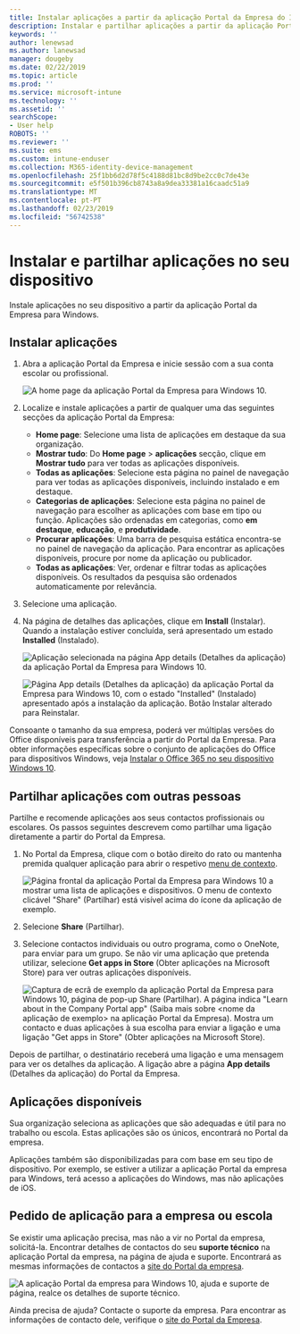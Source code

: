 ```yaml
---
title: Instalar aplicações a partir da aplicação Portal da Empresa do Intune para Windows
description: Instalar e partilhar aplicações a partir da aplicação Portal da empresa para Windows
keywords: ''
author: lenewsad
ms.author: lanewsad
manager: dougeby
ms.date: 02/22/2019
ms.topic: article
ms.prod: ''
ms.service: microsoft-intune
ms.technology: ''
ms.assetid: ''
searchScope:
- User help
ROBOTS: ''
ms.reviewer: ''
ms.suite: ems
ms.custom: intune-enduser
ms.collection: M365-identity-device-management
ms.openlocfilehash: 25f1bb6d2d78f5c4188d81bc8d9be2cc0c7de43e
ms.sourcegitcommit: e5f501b396cb8743a8a9dea33381a16caadc51a9
ms.translationtype: MT
ms.contentlocale: pt-PT
ms.lasthandoff: 02/23/2019
ms.locfileid: "56742538"
---
```

# <a name="install-and-share-apps-on-your-device"></a>Instalar e partilhar aplicações no seu dispositivo
Instale aplicações no seu dispositivo a partir da aplicação Portal da Empresa para Windows.

## <a name="install-apps"></a>Instalar aplicações

1. Abra a aplicação Portal da Empresa e inicie sessão com a sua conta escolar ou profissional.  

    ![A home page da aplicação Portal da Empresa para Windows 10.](./media/RS1_AppDetailsPage_Installed_03.png)    
2. Localize e instale aplicações a partir de qualquer uma das seguintes secções da aplicação Portal da Empresa:  

    * **Home page**: Selecione uma lista de aplicações em destaque da sua organização.  
    * **Mostrar tudo**: Do **Home page** > **aplicações** secção, clique em **Mostrar tudo** para ver todas as aplicações disponíveis.  
    * **Todas as aplicações**: Selecione esta página no painel de navegação para ver todas as aplicações disponíveis, incluindo instalado e em destaque.  
    * **Categorias de aplicações**: Selecione esta página no painel de navegação para escolher as aplicações com base em tipo ou função. Aplicações são ordenadas em categorias, como **em destaque**, **educação**, e **produtividade**.  
    * **Procurar aplicações**: Uma barra de pesquisa estática encontra-se no painel de navegação da aplicação.  Para encontrar as aplicações disponíveis, procure por nome da aplicação ou publicador.  
    * **Todas as aplicações**: Ver, ordenar e filtrar todas as aplicações disponíveis. Os resultados da pesquisa são ordenados automaticamente por relevância.  

3. Selecione uma aplicação.   
4. Na página de detalhes das aplicações, clique em **Install** (Instalar). Quando a instalação estiver concluída, será apresentado um estado **Installed** (Instalado).  

    ![Aplicação selecionada na página App details (Detalhes da aplicação) da aplicação Portal da Empresa para Windows 10.](./media/RS1_AppDetailsPage_Installed_02.png)  
    
    ![Página App details (Detalhes da aplicação) da aplicação Portal da Empresa para Windows 10, com o estado "Installed" (Instalado) apresentado após a instalação da aplicação. Botão Instalar alterado para Reinstalar.](./media/RS1_AppDetailsPage_Installed_01.png)    

 Consoante o tamanho da sua empresa, poderá ver múltiplas versões do Office disponíveis para transferência a partir do Portal da Empresa. Para obter informações específicas sobre o conjunto de aplicações do Office para dispositivos Windows, veja [Instalar o Office 365 no seu dispositivo Windows 10](./install-office-windows.md).

## <a name="share-apps-with-others"></a>Partilhar aplicações com outras pessoas  
Partilhe e recomende aplicações aos seus contactos profissionais ou escolares. Os passos seguintes descrevem como partilhar uma ligação diretamente a partir do Portal da Empresa.

1. No Portal da Empresa, clique com o botão direito do rato ou mantenha premida qualquer aplicação para abrir o respetivo [menu de contexto](https://docs.microsoft.com//windows/uwp/design/controls-and-patterns/menus).  

    ![Página frontal da aplicação Portal da Empresa para Windows 10 a mostrar uma lista de aplicações e dispositivos. O menu de contexto clicável "Share" (Partilhar) está visível acima do ícone da aplicação de exemplo. ](./media/1808_ShareContext_CP_Windows.png)  

2. Selecione **Share** (Partilhar).
3. Selecione contactos individuais ou outro programa, como o OneNote, para enviar para um grupo. Se não vir uma aplicação que pretenda utilizar, selecione **Get apps in Store** (Obter aplicações na Microsoft Store) para ver outras aplicações disponíveis.  

    ![Captura de ecrã de exemplo da aplicação Portal da Empresa para Windows 10, página de pop-up Share (Partilhar). A página indica "Learn about <example app name> in the Company Portal app" (Saiba mais sobre <nome da aplicação de exemplo> na aplicação Portal da Empresa). Mostra um contacto e duas aplicações à sua escolha para enviar a ligação e uma ligação "Get apps in Store" (Obter aplicações na Microsoft Store). ](./media/1808_ShareApps_CP_Windows.png) 

Depois de partilhar, o destinatário receberá uma ligação e uma mensagem para ver os detalhes da aplicação. A ligação abre a página **App details** (Detalhes da aplicação) do Portal da Empresa. 

## <a name="available-apps"></a>Aplicações disponíveis  

Sua organização seleciona as aplicações que são adequadas e útil para no trabalho ou escola. Estas aplicações são os únicos, encontrará no Portal da empresa.  

Aplicações também são disponibilizadas para com base em seu tipo de dispositivo. Por exemplo, se estiver a utilizar a aplicação Portal da empresa para Windows, terá acesso a aplicações do Windows, mas não aplicações de iOS.  

## <a name="request-an-app-for-work-or-school"></a>Pedido de aplicação para a empresa ou escola  
Se existir uma aplicação precisa, mas não a vir no Portal da empresa, solicitá-la. Encontrar detalhes de contactos do seu **suporte técnico** na aplicação Portal da empresa, na página de ajuda e suporte. Encontrará as mesmas informações de contactos a [site do Portal da empresa](https://go.microsoft.com/fwlink/?linkid=2010980).    

  ![A aplicação Portal da empresa para Windows 10, ajuda e suporte de página, realce os detalhes de suporte técnico. ](./media/1812_UCP_Help_Support_helpdesk.png)  


Ainda precisa de ajuda? Contacte o suporte da empresa. Para encontrar as informações de contacto dele, verifique o [site do Portal da Empresa](https://go.microsoft.com/fwlink/?linkid=2010980).  
